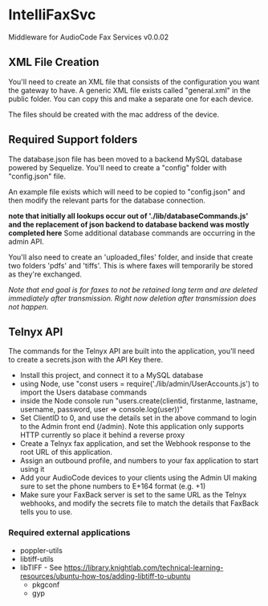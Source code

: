 # IntelliFaxSvc
Middleware for AudioCode Fax Services v0.0.02

## XML File Creation
You'll need to create an XML file that consists of the configuration you want the gateway to have. A generic XML file exists called "general.xml" in the public folder. You can copy this and make a separate one for each device.

The files should be created with the mac address of the device.
## Required Support folders
The database.json file has been moved to a backend MySQL database powered by Sequelize. You'll need to create a "config" folder with "config.json" file.

An example file exists which will need to be copied to "config.json" and then modify the relevant parts for the database connection.

 **note that initially all lookups occur out of './lib/databaseCommands.js' and the replacement of json backend to database backend was mostly completed here** Some additional database commands are occurring in the admin API.

You'll also need to create an 'uploaded_files' folder, and inside that create two folders 'pdfs' and 'tiffs'. This is where faxes will temporarily be stored as they're exchanged.


*Note that end goal is for faxes to not be retained long term and are deleted immediately after transmission. Right now deletion after transmission does not happen.*

## Telnyx API

The commands for the Telnyx API are built into the application, you'll need to create a secrets.json with the API Key there. 

 - Install this project, and connect it to a MySQL database
 - using Node, use "const users = require('./lib/admin/UserAccounts.js') to import the Users database commands
 - inside the Node console run "users.create(clientid, firstanme, lastname, username, password, user => console.log(user))"
 - Set ClientID to 0, and use the details set in the above command to login to the Admin front end (/admin). Note this application only supports HTTP currently so place it behind a reverse proxy
 - Create a Telnyx fax application, and set the Webhook response to the root URL of this application.
 - Assign an outbound profile, and numbers to your fax application to start using it
 - Add your AudioCode devices to your clients using the Admin UI making sure to set the phone numbers to E+164 format (e.g. +1)
 - Make sure your FaxBack server is set to the same URL as the Telnyx webhooks, and modify the secrets file to match the details that FaxBack tells you to use.

### Required external applications
* poppler-utils
* libtiff-utils
* libTIFF - See https://library.knightlab.com/technical-learning-resources/ubuntu-how-tos/adding-libtiff-to-ubuntu
	* pkgconf
	* gyp


